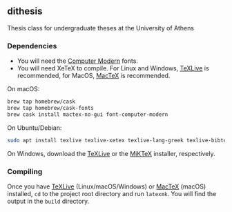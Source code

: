 ## dithesis
Thesis class for undergraduate theses at the University of Athens

### Dependencies
- You will need the [Computer Modern](https://www.fontsquirrel.com/fonts/computer-modern) fonts.
- You will need XeTeX to compile. For Linux and Windows, [TeXLive](https://www.tug.org/texlive/) is recommended, for MacOS, [MacTeX](https://tug.org/mactex/) is recommended.

On macOS:
```sh
brew tap homebrew/cask
brew tap homebrew/cask-fonts
brew cask install mactex-no-gui font-computer-modern
```

On Ubuntu/Debian:
```bash
sudo apt install texlive texlive-xetex texlive-lang-greek texlive-bibtex-extra latexmk
```

On Windows, download the [TeXLive](https://tug.org/texlive/acquire-netinstall.html) or the [MiKTeX](https://miktex.org/download) installer, respectively.

### Compiling
Once you have [TeXLive](https://www.tug.org/texlive/) (Linux/macOS/Windows) or [MacTeX](http://www.tug.org/mactex/) (macOS) installed, `cd` to the project root directory and run `latexmk`. You will find the output in the `build` directory.
